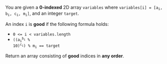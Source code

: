 You are given a **0-indexed** 2D array `variables` where <code>variables[i] = [a<sub>i</sub>, b<sub>i</sub>, c<sub>i</sub>, m<sub>i</sub>]</code>, and an integer `target`.

An index `i` is **good** if the following formula holds:

- `0 <= i < variables.length`
- <code>((a<sub>i</sub><sup>b<sub>i</sub></sup> % 10)<sup>c<sub>i</sub></sup>) % m<sub>i</sub> == target</code>

Return an array consisting of **good** indices in **any order**.